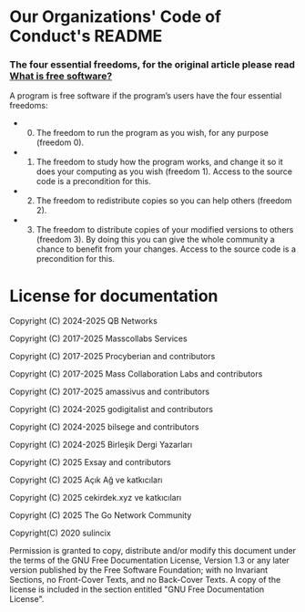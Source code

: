 # Our Organizations' Code of Conduct's README

### The four essential freedoms, for the original article please read [What is free software?](https://www.gnu.org/philosophy/free-sw.en.html)

A program is free software if the program’s users have the four essential freedoms:

* 0. The freedom to run the program as you wish, for any purpose (freedom 0).
* 1. The freedom to study how the program works, and change it so it does your computing as you wish (freedom 1). Access to the source code is a precondition for this.
* 2. The freedom to redistribute copies so you can help others (freedom 2).
* 3. The freedom to distribute copies of your modified versions to others (freedom 3). By doing this you can give the whole community a chance to benefit from your changes. Access to the source code is a precondition for this.

# License for documentation

Copyright (C) 2024-2025 QB Networks

Copyright (C) 2017-2025 Masscollabs Services

Copyright (C) 2017-2025 Procyberian and contributors

Copyright (C) 2017-2025 Mass Collaboration Labs and contributors

Copyright (C) 2017-2025 amassivus and contributors

Copyright (C) 2024-2025 godigitalist and contributors

Copyright (C) 2024-2025 bilsege and contributors

Copyright (C) 2024-2025 Birleşik Dergi Yazarları

Copyright (C) 2025 Exsay and contributors

Copyright (C) 2025 Açık Ağ ve katkıcıları

Copyright (C) 2025 cekirdek.xyz ve katkıcıları

Copyright (C) 2025 The Go Network Community

Copyright(C) 2020 sulincix

Permission is granted to copy, distribute and/or modify this document
under the terms of the GNU Free Documentation License, Version 1.3
or any later version published by the Free Software Foundation;
with no Invariant Sections, no Front-Cover Texts, and no Back-Cover Texts.
A copy of the license is included in the section entitled "GNU
Free Documentation License".
